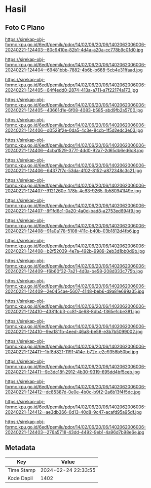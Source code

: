 # Hasil

## Foto C Plano

https://sirekap-obj-formc.kpu.go.id/6edf/pemilu/pdpr/14/02/06/20/06/1402062006006-20240221-124403--80c9410e-82b1-4d4a-a20a-cc778b9c01d0.jpg

https://sirekap-obj-formc.kpu.go.id/6edf/pemilu/pdpr/14/02/06/20/06/1402062006006-20240221-124404--69481bbb-7882-4b6b-b668-5cb4e31ffaad.jpg

https://sirekap-obj-formc.kpu.go.id/6edf/pemilu/pdpr/14/02/06/20/06/1402062006006-20240221-124405--64f4edd0-2874-413a-a711-a7f22174a173.jpg

https://sirekap-obj-formc.kpu.go.id/6edf/pemilu/pdpr/14/02/06/20/06/1402062006006-20240221-124405--43661d1e-6f08-4083-b585-abd9fb2a5700.jpg

https://sirekap-obj-formc.kpu.go.id/6edf/pemilu/pdpr/14/02/06/20/06/1402062006006-20240221-124406--d0528f2e-0da5-4c3e-8ccb-1f5d2edc3e03.jpg

https://sirekap-obj-formc.kpu.go.id/6edf/pemilu/pdpr/14/02/06/20/06/1402062006006-20240221-124406--4cba1529-377f-4dd0-92a7-2d65db6ed6c8.jpg

https://sirekap-obj-formc.kpu.go.id/6edf/pemilu/pdpr/14/02/06/20/06/1402062006006-20240221-124406--64377f7c-53da-4f02-8152-a872348c3c21.jpg

https://sirekap-obj-formc.kpu.go.id/6edf/pemilu/pdpr/14/02/06/20/06/1402062006006-20240221-124407--9121260e-178b-4c83-9265-fb580941f49e.jpg

https://sirekap-obj-formc.kpu.go.id/6edf/pemilu/pdpr/14/02/06/20/06/1402062006006-20240221-124407--8f1fd6c1-0a20-4a0d-bad8-a2753ed694f9.jpg

https://sirekap-obj-formc.kpu.go.id/6edf/pemilu/pdpr/14/02/06/20/06/1402062006006-20240221-124408--91a0a178-5108-411c-b40b-03b1812d4fb6.jpg

https://sirekap-obj-formc.kpu.go.id/6edf/pemilu/pdpr/14/02/06/20/06/1402062006006-20240221-124408--b2f52039-4e7a-492b-9989-2eb3d1bb0d9b.jpg

https://sirekap-obj-formc.kpu.go.id/6edf/pemilu/pdpr/14/02/06/20/06/1402062006006-20240221-124409--f6b60f32-7a21-4d3a-be58-208d333c775b.jpg

https://sirekap-obj-formc.kpu.go.id/6edf/pemilu/pdpr/14/02/06/20/06/1402062006006-20240221-124409--2e0454ae-5607-4148-beb6-d9a81e699a35.jpg

https://sirekap-obj-formc.kpu.go.id/6edf/pemilu/pdpr/14/02/06/20/06/1402062006006-20240221-124410--4381fcb3-cc81-4e68-8db4-f365e1cbe381.jpg

https://sirekap-obj-formc.kpu.go.id/6edf/pemilu/pdpr/14/02/06/20/06/1402062006006-20240221-124410--9ea1811b-4eed-46a8-be58-e3b7b5099002.jpg

https://sirekap-obj-formc.kpu.go.id/6edf/pemilu/pdpr/14/02/06/20/06/1402062006006-20240221-124411--1bf8d821-1191-414e-b72e-e2c9358b50bd.jpg

https://sirekap-obj-formc.kpu.go.id/6edf/pemilu/pdpr/14/02/06/20/06/1402062006006-20240221-124411--9c3dc18f-2912-4b30-9319-695dd4bf5ceb.jpg

https://sirekap-obj-formc.kpu.go.id/6edf/pemilu/pdpr/14/02/06/20/06/1402062006006-20240221-124412--dc85387d-0e0e-4b0c-b9f2-2a6b13f4f5dc.jpg

https://sirekap-obj-formc.kpu.go.id/6edf/pemilu/pdpr/14/02/06/20/06/1402062006006-20240221-124412--ae3db366-0d13-40d8-9c47-acafd95a95df.jpg

https://sirekap-obj-formc.kpu.go.id/6edf/pemilu/pdpr/14/02/06/20/06/1402062006006-20240221-124403--276a5718-43dd-4492-9eb1-4a96d7b98e6e.jpg


## Metadata

| Key        | Value               |
| ---------- | ------------------- |
| Time Stamp | 2024-02-24 22:33:55 |
| Kode Dapil | 1402                |



